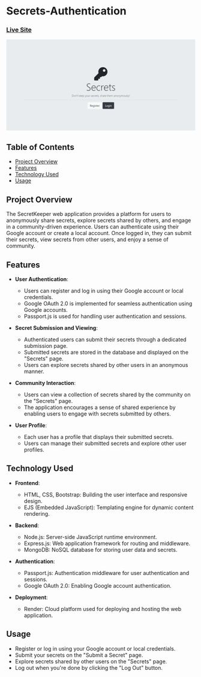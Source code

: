 # Secrets-Authentication

### [Live Site](https://secrets-app-9ox9.onrender.com/)

![SecretKeeper](https://github.com/ehasan8115/Secrets-Authentication/blob/master/public/images/secrets-home.png?raw=true)

## Table of Contents

- [Project Overview](#project-overview)
- [Features](#features)
- [Technology Used](#technology-used)
- [Usage](#usage)

## Project Overview

The SecretKeeper web application provides a platform for users to anonymously share secrets, explore secrets shared by others, and engage in a community-driven experience. Users can authenticate using their Google account or create a local account. Once logged in, they can submit their secrets, view secrets from other users, and enjoy a sense of community.

## Features

- **User Authentication**:
  - Users can register and log in using their Google account or local credentials.
  - Google OAuth 2.0 is implemented for seamless authentication using Google accounts.
  - Passport.js is used for handling user authentication and sessions.

- **Secret Submission and Viewing**:
  - Authenticated users can submit their secrets through a dedicated submission page.
  - Submitted secrets are stored in the database and displayed on the "Secrets" page.
  - Users can explore secrets shared by other users in an anonymous manner.

- **Community Interaction**:
  - Users can view a collection of secrets shared by the community on the "Secrets" page.
  - The application encourages a sense of shared experience by enabling users to engage with secrets submitted by others.

- **User Profile**:
  - Each user has a profile that displays their submitted secrets.
  - Users can manage their submitted secrets and explore other user profiles.

## Technology Used

- **Frontend**:
  - HTML, CSS, Bootstrap: Building the user interface and responsive design.
  - EJS (Embedded JavaScript): Templating engine for dynamic content rendering.
  
- **Backend**:
  - Node.js: Server-side JavaScript runtime environment.
  - Express.js: Web application framework for routing and middleware.
  - MongoDB: NoSQL database for storing user data and secrets.

- **Authentication**:
  - Passport.js: Authentication middleware for user authentication and sessions.
  - Google OAuth 2.0: Enabling Google account authentication.

- **Deployment**:
  - Render: Cloud platform used for deploying and hosting the web application.

## Usage

- Register or log in using your Google account or local credentials.
- Submit your secrets on the "Submit a Secret" page.
- Explore secrets shared by other users on the "Secrets" page.
- Log out when you're done by clicking the "Log Out" button.
